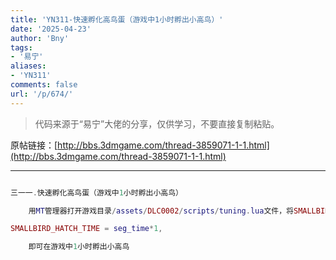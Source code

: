 ```yaml
---
title: 'YN311-快速孵化高鸟蛋（游戏中1小时孵出小高鸟）'
date: '2025-04-23'
author: 'Bny'
tags:
- '易宁'
aliases:
- 'YN311'
comments: false
url: '/p/674/'
---
```


> 代码来源于“易宁”大佬的分享，仅供学习，不要直接复制粘贴。

原帖链接：[http://bbs.3dmgame.com/thread-3859071-1-1.html](http://bbs.3dmgame.com/thread-3859071-1-1.html)

---

```lua  

三一一.快速孵化高鸟蛋（游戏中1小时孵出小高鸟）

	用MT管理器打开游戏目录/assets/DLC0002/scripts/tuning.lua文件，将SMALLBIRD_HATCH_TIME = total_day_time * 3, -- must be content for this amount of cumulative time to hatch替换为以下内容：

SMALLBIRD_HATCH_TIME = seg_time*1,

	即可在游戏中1小时孵出小高鸟

```  

